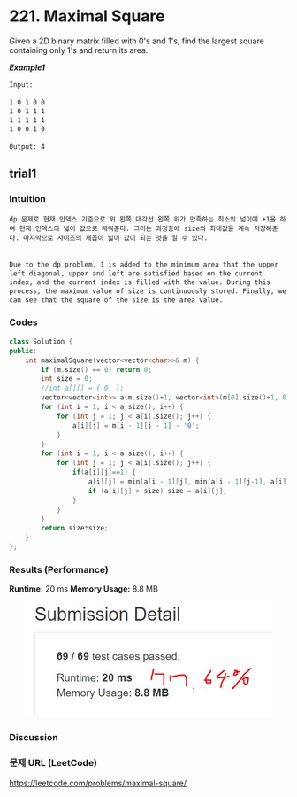 # 221. Maximal Square

Given a 2D binary matrix filled with 0's and 1's, find the largest square containing only 1's and return its area.   


***Example1***
```
Input: 

1 0 1 0 0
1 0 1 1 1
1 1 1 1 1
1 0 0 1 0

Output: 4
```


## trial1
### Intuition
```
dp 문제로 현재 인덱스 기준으로 위 왼쪽 대각선 왼쪽 위가 만족하는 최소의 넓이에 +1을 하여 현재 인덱스의 넓이 값으로 채워준다. 그러는 과정중에 size의 최대값을 계속 저장해준다. 마지막으로 사이즈의 제곱이 넓이 값이 되는 것을 알 수 있다.


Due to the dp problem, 1 is added to the minimum area that the upper left diagonal, upper and left are satisfied based on the current index, and the current index is filled with the value. During this process, the maximum value of size is continuously stored. Finally, we can see that the square of the size is the area value.
```
### Codes  
```cpp
class Solution {
public:
	int maximalSquare(vector<vector<char>>& m) {
		if (m.size() == 0) return 0;
		int size = 0;
		//int a[][] = { 0, };
		vector<vector<int>> a(m.size()+1, vector<int>(m[0].size()+1, 0));
		for (int i = 1; i < a.size(); i++) {
			for (int j = 1; j < a[i].size(); j++) {
				a[i][j] = m[i - 1][j - 1] - '0';
			}
		}
		for (int i = 1; i < a.size(); i++) {
			for (int j = 1; j < a[i].size(); j++) {
				if(a[i][j]==1) {
					a[i][j] = min(a[i - 1][j], min(a[i - 1][j-1], a[i][j-1]))+1;
					if (a[i][j] > size) size = a[i][j];
				}
			}
		}
		return size*size;
	}
};
```
### Results (Performance)  
**Runtime:**  20 ms 
**Memory Usage:** 	8.8 MB


<p align="center"> 
<img src="./capture.JPG">
</p>


### Discussion


### 문제 URL (LeetCode)  
https://leetcode.com/problems/maximal-square/